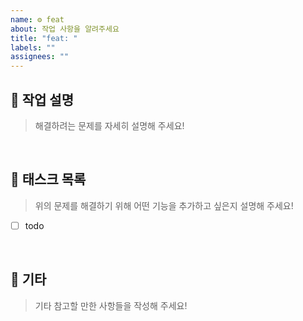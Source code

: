 ```yaml
---
name: ⚙️ feat
about: 작업 사항을 알려주세요
title: "feat: "
labels: ""
assignees: ""
---
```


## 🔨 작업 설명

> 해결하려는 문제를 자세히 설명해 주세요!

<br>

## 📝 태스크 목록

> 위의 문제를 해결하기 위해 어떤 기능을 추가하고 싶은지 설명해 주세요!

- [ ] todo

<br>

## 🎸 기타

> 기타 참고할 만한 사항들을 작성해 주세요!
